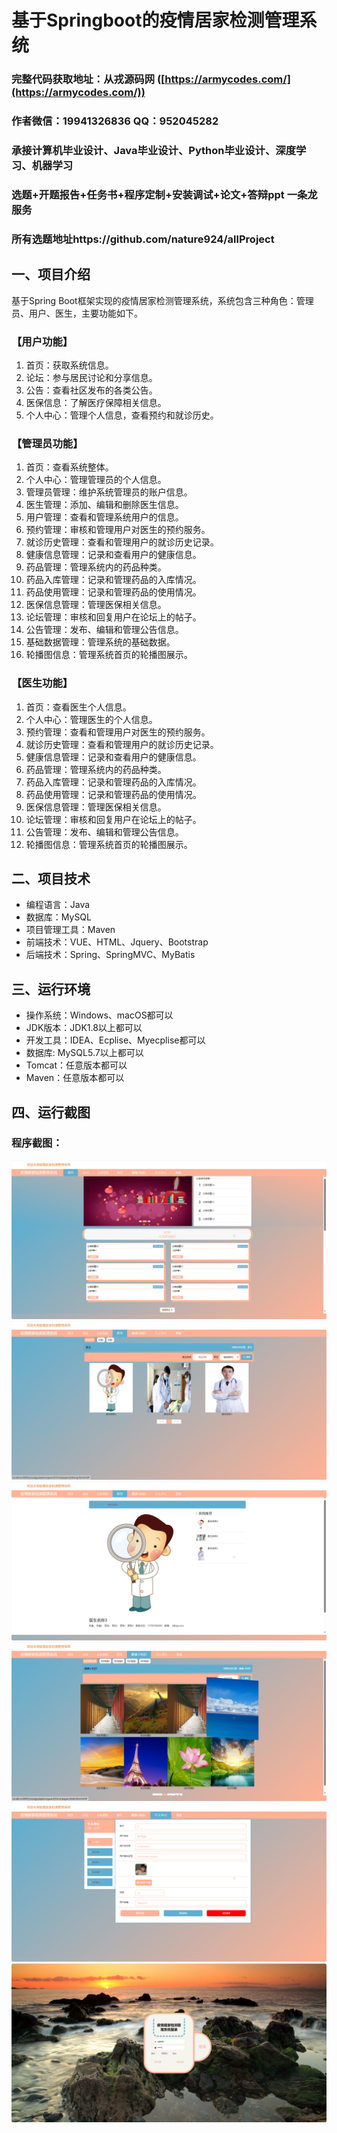 基于Springboot的疫情居家检测管理系统
=
### 完整代码获取地址：从戎源码网 ([https://armycodes.com/](https://armycodes.com/))
### 作者微信：19941326836  QQ：952045282 
### 承接计算机毕业设计、Java毕业设计、Python毕业设计、深度学习、机器学习
### 选题+开题报告+任务书+程序定制+安装调试+论文+答辩ppt 一条龙服务
### 所有选题地址https://github.com/nature924/allProject

一、项目介绍
---
基于Spring Boot框架实现的疫情居家检测管理系统，系统包含三种角色：管理员、用户、医生，主要功能如下。

### 【用户功能】
1. 首页：获取系统信息。
2. 论坛：参与居民讨论和分享信息。
3. 公告：查看社区发布的各类公告。
4. 医保信息：了解医疗保障相关信息。
5. 个人中心：管理个人信息，查看预约和就诊历史。

### 【管理员功能】
1. 首页：查看系统整体。
2. 个人中心：管理管理员的个人信息。
3. 管理员管理：维护系统管理员的账户信息。
4. 医生管理：添加、编辑和删除医生信息。
5. 用户管理：查看和管理系统用户的信息。
6. 预约管理：审核和管理用户对医生的预约服务。
7. 就诊历史管理：查看和管理用户的就诊历史记录。
8. 健康信息管理：记录和查看用户的健康信息。
9. 药品管理：管理系统内的药品种类。
10. 药品入库管理：记录和管理药品的入库情况。
11. 药品使用管理：记录和管理药品的使用情况。
12. 医保信息管理：管理医保相关信息。
13. 论坛管理：审核和回复用户在论坛上的帖子。
14. 公告管理：发布、编辑和管理公告信息。
15. 基础数据管理：管理系统的基础数据。
16. 轮播图信息：管理系统首页的轮播图展示。

### 【医生功能】
1. 首页：查看医生个人信息。
2. 个人中心：管理医生的个人信息。
3. 预约管理：查看和管理用户对医生的预约服务。
4. 就诊历史管理：查看和管理用户的就诊历史记录。
5. 健康信息管理：记录和查看用户的健康信息。
6. 药品管理：管理系统内的药品种类。
7. 药品入库管理：记录和管理药品的入库情况。
8. 药品使用管理：记录和管理药品的使用情况。
9. 医保信息管理：管理医保相关信息。
10. 论坛管理：审核和回复用户在论坛上的帖子。
11. 公告管理：发布、编辑和管理公告信息。
12. 轮播图信息：管理系统首页的轮播图展示。






二、项目技术
---
- 编程语言：Java
- 数据库：MySQL
- 项目管理工具：Maven
- 前端技术：VUE、HTML、Jquery、Bootstrap
- 后端技术：Spring、SpringMVC、MyBatis

三、运行环境
---
- 操作系统：Windows、macOS都可以
- JDK版本：JDK1.8以上都可以
- 开发工具：IDEA、Ecplise、Myecplise都可以
- 数据库: MySQL5.7以上都可以
- Tomcat：任意版本都可以
- Maven：任意版本都可以

四、运行截图
---

### 程序截图：
![image/1.png](image/1.png)
![image/1.png](image/2.png)
![image/1.png](image/3.png)
![image/1.png](image/4.png)
![image/1.png](image/5.png)
![image/1.png](image/6.png)



